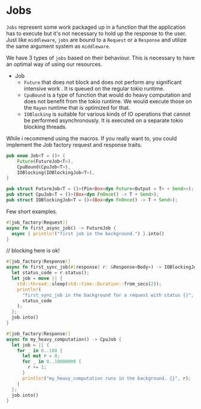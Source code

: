 # Jobs

`Jobs` represent some work packaged up in a function that the application
has to execute but it's not necessary to hold up the response to the user.
Just like `middleware`, `jobs` are bound to a `Request` or a `Response` and
utilize the same argument system as `middleware`.

We have 3 types of `jobs` based on their behaviour.
This is necessary to have an optimal way of using our resources.

- Job
  - `Future` that does not block and does not perform any significant intensive work
  . It is queued on the regular tokio runtime.
  - `CpuBound` is a type of function that would do heavy computation and does not benefit from the tokio runtime.
  We would execute those on the `Rayon` runtime that is optimized for that.
  - `IOBlocking` is suitable for various kinds of IO operations that cannot be performed asynchronously.
  It is executed on a separate tokio blocking threads.


While i recommend using the macros. If you really want to, you could implement the Job factory request and response traits.

```rust 
pub enum Job<T = ()> {
    Future(FutureJob<T>),
    CpuBound(CpuJob<T>),
    IOBlocking(IOBlockingJob<T>),
}

pub struct FutureJob<T = ()>(Pin<Box<dyn Future<Output = T> + Send>>);
pub struct CpuJob<T = ()>(Box<dyn FnOnce() -> T + Send>);
pub struct IOBlockingJob<T = ()>(Box<dyn FnOnce() -> T + Send>);

```

Few short examples.
    
```rust
#[job_factory(Request)]
async fn first_async_job() -> FutureJob {
  async { println!("first job in the background.") }.into()
}
```

// blocking here is ok!
```rust
#[job_factory(Response)]
async fn first_sync_job(#[response] r: &Response<Body>) -> IOBlockingJob {
  let status_code = r.status();
  let job = move || {
    std::thread::sleep(std::time::Duration::from_secs(2));
    println!(
      "first_sync_job in the background for a request with status {}",
      status_code
    );
  };
  job.into()
}
```

```rust
#[job_factory(Response)]
async fn my_heavy_computation() -> CpuJob {
  let job = || {
    for _ in 0..100 {
      let mut r = 0;
      for _ in 0..10000000 {
        r += 1;
      }
      println!("my_heavy_computation runs in the background. {}", r);
    }
  };
  job.into()
}
```